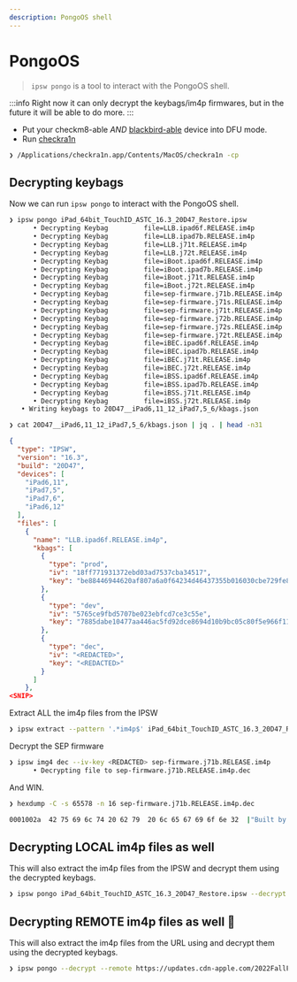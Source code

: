 ```yaml
---
description: PongoOS shell
---
```


# PongoOS

> `ipsw pongo` is a tool to interact with the PongoOS shell.

:::info
Right now it can only decrypt the keybags/im4p firmwares, but in the future it will be able to do more.
:::

- Put your checkm8-able *AND* [blackbird-able](https://www.theiphonewiki.com/wiki/Blackbird_Exploit) device into DFU mode.
- Run [checkra1n](https://checkra.in)

```bash
❯ /Applications/checkra1n.app/Contents/MacOS/checkra1n -cp
```

## Decrypting keybags

Now we can run `ipsw pongo` to interact with the PongoOS shell.

```bash
❯ ipsw pongo iPad_64bit_TouchID_ASTC_16.3_20D47_Restore.ipsw
      • Decrypting Keybag         file=LLB.ipad6f.RELEASE.im4p
      • Decrypting Keybag         file=LLB.ipad7b.RELEASE.im4p
      • Decrypting Keybag         file=LLB.j71t.RELEASE.im4p
      • Decrypting Keybag         file=LLB.j72t.RELEASE.im4p
      • Decrypting Keybag         file=iBoot.ipad6f.RELEASE.im4p
      • Decrypting Keybag         file=iBoot.ipad7b.RELEASE.im4p
      • Decrypting Keybag         file=iBoot.j71t.RELEASE.im4p
      • Decrypting Keybag         file=iBoot.j72t.RELEASE.im4p
      • Decrypting Keybag         file=sep-firmware.j71b.RELEASE.im4p
      • Decrypting Keybag         file=sep-firmware.j71s.RELEASE.im4p
      • Decrypting Keybag         file=sep-firmware.j71t.RELEASE.im4p
      • Decrypting Keybag         file=sep-firmware.j72b.RELEASE.im4p
      • Decrypting Keybag         file=sep-firmware.j72s.RELEASE.im4p
      • Decrypting Keybag         file=sep-firmware.j72t.RELEASE.im4p
      • Decrypting Keybag         file=iBEC.ipad6f.RELEASE.im4p
      • Decrypting Keybag         file=iBEC.ipad7b.RELEASE.im4p
      • Decrypting Keybag         file=iBEC.j71t.RELEASE.im4p
      • Decrypting Keybag         file=iBEC.j72t.RELEASE.im4p
      • Decrypting Keybag         file=iBSS.ipad6f.RELEASE.im4p
      • Decrypting Keybag         file=iBSS.ipad7b.RELEASE.im4p
      • Decrypting Keybag         file=iBSS.j71t.RELEASE.im4p
      • Decrypting Keybag         file=iBSS.j72t.RELEASE.im4p
   • Writing keybags to 20D47__iPad6,11_12_iPad7,5_6/kbags.json
```   

```bash
❯ cat 20D47__iPad6,11_12_iPad7,5_6/kbags.json | jq . | head -n31
```

```json
{
  "type": "IPSW",
  "version": "16.3",
  "build": "20D47",
  "devices": [
    "iPad6,11",
    "iPad7,5",
    "iPad7,6",
    "iPad6,12"
  ],
  "files": [
    {
      "name": "LLB.ipad6f.RELEASE.im4p",
      "kbags": [
        {
          "type": "prod",
          "iv": "18ff771931372ebd03ad7537cba34517",
          "key": "be88446944620af807a6a0f64234d46437355b016030cbe729fe892e95283e29"
        },
        {
          "type": "dev",
          "iv": "5765ce9fbd5707be023ebfcd7ce3c55e",
          "key": "7885dabe10477aa446ac5fd92dce8694d10b9bc05c80f5e966f11a1a9377553f"
        },
        {
          "type": "dec",
          "iv": "<REDACTED>",
          "key": "<REDACTED>"
        }
      ]
    },
<SNIP>
```

Extract ALL the im4p files from the IPSW

```bash
❯ ipsw extract --pattern '.*im4p$' iPad_64bit_TouchID_ASTC_16.3_20D47_Restore.ipsw
```

Decrypt the SEP firmware

```bash
❯ ipsw img4 dec --iv-key <REDACTED> sep-firmware.j71b.RELEASE.im4p
      • Decrypting file to sep-firmware.j71b.RELEASE.im4p.dec
```

And WIN.

```bash
❯ hexdump -C -s 65578 -n 16 sep-firmware.j71b.RELEASE.im4p.dec

0001002a  42 75 69 6c 74 20 62 79  20 6c 65 67 69 6f 6e 32  |"Built by legion2"|
```

## Decrypting LOCAL im4p files as well

This will also extract the im4p files from the IPSW and decrypt them using the decrypted keybags.

```bash
❯ ipsw pongo iPad_64bit_TouchID_ASTC_16.3_20D47_Restore.ipsw --decrypt
```

## Decrypting REMOTE im4p files as well 👀

This will also extract the im4p files from the URL using and decrypt them using the decrypted keybags.

```bash
❯ ipsw pongo --decrypt --remote https://updates.cdn-apple.com/2022FallFCS/fullrestores/012-93153/1C7560C7-943E-4E7F-AEBB-F1DB30A4D931/iPad_Pro_HFR_16.1_20B82_Restore.ipsw
```